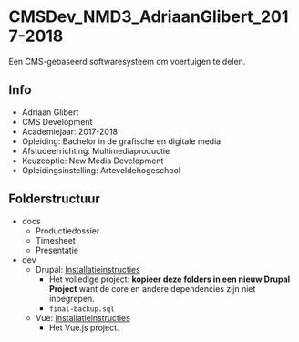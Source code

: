 # CMSDev_NMD3_AdriaanGlibert_2017-2018
Een CMS-gebaseerd softwaresysteem om voertuigen te delen.

## Info
- Adriaan Glibert
- CMS Development
- Academiejaar: 2017-2018
- Opleiding: Bachelor in de grafische en digitale media
- Afstudeerrichting: Multimediaproductie
- Keuzeoptie: New Media Development
- Opleidingsinstelling: Arteveldehogeschool

## Folderstructuur
- docs
    - Productiedossier
    - Timesheet
    - Presentatie
- dev
    - Drupal: [Installatieinstructies](http://www.gdm.gent/1718-cmsdev/mobile-app/drupal/)
        - Het volledige project: **kopieer deze folders in een nieuw Drupal Project** want de core en andere dependencies zijn niet inbegrepen.
        - `final-backup.sql`
    - Vue: [Installatieinstructies](http://www.gdm.gent/1718-cmsdev/mobile-app/vue/)
        - Het Vue.js project.